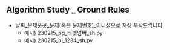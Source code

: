 ## Algorithm Study _ Ground Rules
- 날짜_문제푼곳_문제(혹은 문제번호)_이니셜으로 저장 부탁드립니다.
  - 예시) 230215_pg_타겟넘버_sh.py
  - 예시) 230215_bj_1234_sh.py
